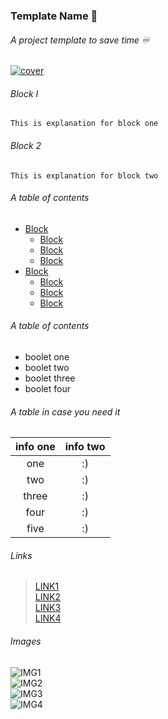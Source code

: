 ### Template Name 💌
###### A project template to save time ♾  

<a href="https://azuma-hikari.tumblr.com/post/654239549485170688/perseids-from-perseus-where-are-all-these" rel="cover imnage">![cover](https://azuma-hikari.tumblr.com/post/654239549485170688/perseids-from-perseus-where-are-all-these)</a>

###### Block I 

```
This is explanation for block one
```

###### Block 2 

```
This is explanation for block two
```
###### A table of contents

- [Block](#######-Block-I)
    * [Block](#######-Block-2)
    * [Block](#######-Block-2)
    * [Block](#######-Block-2)
- [Block](#######-Block-I)
    * [Block](#######-Block-2)
    * [Block](#######-Block-2)
    * [Block](#######-Block-2)

###### A table of contents

- boolet one
- boolet two
- boolet three
- boolet four

###### A table in case you need it 

| info one | info two |
|:---------:|:-----------------:|
|one | :) |
|two | :) |
|three| :) |
|four| :) |
|five| :) |

###### Links 

>[LINK1](https://)  
>[LINK2](https://)  
>[LINK3](https://)  
>[LINK4](https://)  

###### Images

![IMG1](LINK_TO_IMAGE)  
![IMG2](LINK_TO_IMAGE)  
![IMG3](LINK_TO_IMAGE)  
![IMG4](LINK_TO_IMAGE)  



